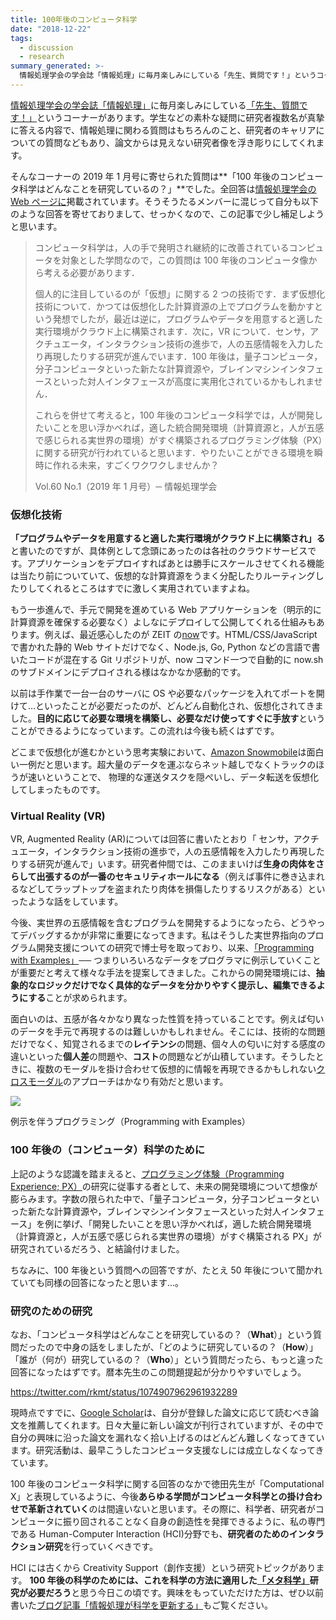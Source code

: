```yaml
---
title: 100年後のコンピュータ科学
date: "2018-12-22"
tags:
  - discussion
  - research
summary_generated: >-
  情報処理学会の学会誌「情報処理」に毎月楽しみにしている「先生、質問です！」というコーナーがあります。学生などの素朴な疑問に研究者複数名が真摯に答える内容で、情報処理に関わる質問はもちろんのこと、研究者のキャリアについての質問などもあり、論文からは見えない研究者像を浮き彫りに...
---
```


[情報処理学会の学会誌「情報処理」](https://www.ipsj.or.jp/magazine/magazine.html)に毎月楽しみにしている[「先生、質問です！」](https://www.ipsj.or.jp/magazine/sensei-q.html)というコーナーがあります。学生などの素朴な疑問に研究者複数名が真摯に答える内容で、情報処理に関わる質問はもちろんのこと、研究者のキャリアについての質問などもあり、論文からは見えない研究者像を浮き彫りにしてくれます。

そんなコーナーの 2019 年 1 月号に寄せられた質問は**「100 年後のコンピュータ科学はどんなことを研究しているの？」**でした。全回答は[情報処理学会の Web ページに](https://www.ipsj.or.jp/magazine/sensei-q/6001.html)掲載されています。そうそうたるメンバーに混じって自分も以下のような回答を寄せておりまして、せっかくなので、この記事で少し補足しようと思います。

> コンピュータ科学は，人の手で発明され継続的に改善されているコンピュータを対象とした学問なので，この質問は 100 年後のコンピュータ像から考える必要があります．
>
> 個人的に注目しているのが「仮想」に関する 2 つの技術です．まず仮想化技術について．かつては仮想化した計算資源の上でプログラムを動かすという発想でしたが，最近は逆に，プログラムやデータを用意すると適した実行環境がクラウド上に構築されます．次に，VR について．センサ，アクチュエータ，インタラクション技術の進歩で，人の五感情報を入力したり再現したりする研究が進んでいます．100 年後は，量子コンピュータ，分子コンピュータといった新たな計算資源や，ブレインマシンインタフェースといった対人インタフェースが高度に実用化されているかもしれません．
>
> これらを併せて考えると，100 年後のコンピュータ科学では，人が開発したいことを思い浮かべれば，適した統合開発環境（計算資源と，人が五感で感じられる実世界の環境）がすぐ構築されるプログラミング体験（PX）に関する研究が行われていると思います．やりたいことができる環境を瞬時に作れる未来，すごくワクワクしませんか？
>
> Vol.60 No.1（2019 年 1 月号）─ 情報処理学会

### 仮想化技術

**「プログラムやデータを用意すると適した実行環境がクラウド上に構築され」る**と書いたのですが、具体例として念頭にあったのは各社のクラウドサービスです。アプリケーションをデプロイすればあとは勝手にスケールさせてくれる機能は当たり前についていて、仮想的な計算資源をうまく分配したりルーティングしたりしてくれるところはすでに激しく実用されていますよね。

もう一歩進んで、手元で開発を進めている Web アプリケーションを（明示的に計算資源を確保する必要なく）よしなにデプロイして公開してくれる仕組みもあります。例えば、最近感心したのが ZEIT の[now](https://zeit.co/now)です。HTML/CSS/JavaScript で書かれた静的 Web サイトだけでなく、Node.js, Go, Python などの言語で書いたコードが混在する Git リポジトリが、now コマンド一つで自動的に now.sh のサブドメインにデプロイされる様はなかなか感動的です。

以前は手作業で一台一台のサーバに OS や必要なパッケージを入れてポートを開けて…といったことが必要だったのが、どんどん自動化され、仮想化されてきました。**目的に応じて必要な環境を構築し、必要なだけ使ってすぐに手放す**ということができるようになっています。この流れは今後も続くはずです。

どこまで仮想化が進むかという思考実験において、[Amazon Snowmobile](https://aws.amazon.com/jp/snowmobile/)は面白い一例だと思います。超大量のデータを運ぶならネット越しでなくトラックのほうが速いということで、 物理的な運送タスクを隠ぺいし、データ転送を仮想化してしまったものです。

### Virtual Reality (VR)

VR, Augmented Reality (AR)については回答に書いたとおり「 センサ，アクチュエータ，インタラクション技術の進歩で，人の五感情報を入力したり再現したりする研究が進んで」います。研究者仲間では、このままいけば**生身の肉体をさらして出張するのが一番のセキュリティホールになる**（例えば事件に巻き込まれるなどしてラップトップを盗まれたり肉体を損傷したりするリスクがある）といったような話をしています。

今後、実世界の五感情報を含むプログラムを開発するようになったら、どうやってデバッグするかが非常に重要になってきます。私はそうした実世界指向のプログラム開発支援についての研究で博士号を取っており、以来、[「Programming with Examples」](https://junkato.jp/ja/programming-with-examples/)── つまりいろいろなデータをプログラマに例示していくことが重要だと考えて様々な手法を提案してきました。これからの開発環境には、**抽象的なロジックだけでなく具体的なデータを分かりやすく提示し、編集できるようにする**ことが求められます。

面白いのは、五感が各々かなり異なった性質を持っていることです。例えば匂いのデータを手元で再現するのは難しいかもしれません。そこには、技術的な問題だけでなく、知覚されるまでの**レイテンシ**の問題、個々人の匂いに対する感度の違いといった**個人差**の問題や、**コスト**の問題などが山積しています。そうしたときに、複数のモーダルを掛け合わせて仮想的に情報を再現できるかもしれない[クロスモーダル](http://crossmodal-design.tumblr.com/)のアプローチはかなり有効だと思います。

![](/images/pwe-fig1.jpg)

例示を伴うプログラミング（Programming with Examples）

### 100 年後の（コンピュータ）科学のために

上記のような認識を踏まえると、[プログラミング体験（Programming Experience; PX）](https://sigpx.org)の研究に従事する者として、未来の開発環境について想像が膨らみます。字数の限られた中で、「量子コンピュータ，分子コンピュータといった新たな計算資源や，ブレインマシンインタフェースといった対人インタフェース」を例に挙げ、「開発したいことを思い浮かべれば，適した統合開発環境（計算資源と，人が五感で感じられる実世界の環境）がすぐ構築される PX」が研究されているだろう、と結論付けました。

ちなみに、100 年後という質問への回答ですが、たとえ 50 年後について聞かれていても同様の回答になったと思います…。

### 研究のための研究

なお、「コンピュータ科学はどんなことを研究しているの？（**What**）」という質問だったので中身の話をしましたが、「どのように研究しているの？（**How**）」「誰が（何が）研究しているの？（**Who**）」という質問だったら、もっと違った回答になったはずです。暦本先生のこの問題提起が分かりやすいでしょう。

https://twitter.com/rkmt/status/1074907962961932289

現時点ですでに、[Google Scholar](https://scholar.google.co.jp/)は、自分が登録した論文に応じて読むべき論文を推薦してくれます。日々大量に新しい論文が刊行されていますが、その中で自分の興味に沿った論文を漏れなく拾い上げるのはどんどん難しくなってきています。研究活動は、最早こうしたコンピュータ支援なしには成立しなくなってきています。

100 年後のコンピュータ科学に関する回答のなかで徳田先生が「Computational X」と表現しているように、今後**あらゆる学問がコンピュータ科学との掛け合わせで革新されていく**のは間違いないと思います。その際に、科学者、研究者がコンピュータに振り回されることなく自身の創造性を発揮できるように、私の専門である Human-Computer Interaction (HCI)分野でも、**研究者のためのインタラクション研究**を行っていくべきです。

HCI には古くから Creativity Support（創作支援）という研究トピックがあります。 **100 年後の科学のためには、これを科学の方法に適用した**[**「メタ科学」**](https://junkato.jp/ja/science/)**研究が必要だろう**と思う今日この頃です。興味をもっていただけた方は、ぜひ以前書いた[ブログ記事「情報処理が科学を更新する」](https://junkato.jp/ja/blog/2016/03/16/ipsj-one-px-science-as-a-service/)もご覧ください。
